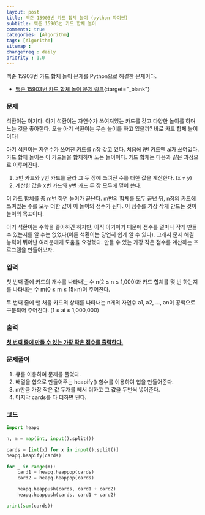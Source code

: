 ```yaml
---
layout: post
title: 백준 15903번 카드 합체 놀이 (python 파이썬)
subtitle: 백준 15903번 카드 합체 놀이
comments: true
categories: [Algorithm]
tags: [Algorithm]
sitemap :
changefreq : daily
priority : 1.0
---
```

백준 15903번 카드 합체 놀이 문제를 Python으로 해결한 문제이다.  

* [백준 15903번 카드 합체 놀이 문제 링크](https://www.acmicpc.net/problem/15903){:target="_blank"}


### 문제 
석환이는 아기다. 아기 석환이는 자연수가 쓰여져있는 카드를 갖고 다양한 놀이를 하며 노는 것을 좋아한다. 오늘 아기 석환이는 무슨 놀이를 하고 있을까? 바로 카드 합체 놀이이다!

아기 석환이는 자연수가 쓰여진 카드를 n장 갖고 있다. 처음에 i번 카드엔 ai가 쓰여있다. 카드 합체 놀이는 이 카드들을 합체하며 노는 놀이이다. 카드 합체는 다음과 같은 과정으로 이루어진다.

1. x번 카드와 y번 카드를 골라 그 두 장에 쓰여진 수를 더한 값을 계산한다. (x ≠ y)
2. 계산한 값을 x번 카드와 y번 카드 두 장 모두에 덮어 쓴다.

이 카드 합체를 총 m번 하면 놀이가 끝난다. m번의 합체를 모두 끝낸 뒤, n장의 카드에 쓰여있는 수를 모두 더한 값이 이 놀이의 점수가 된다. 이 점수를 가장 작게 만드는 것이 놀이의 목표이다.

아기 석환이는 수학을 좋아하긴 하지만, 아직 아기이기 때문에 점수를 얼마나 작게 만들 수 있는지를 알 수는 없었다(어른 석환이는 당연히 쉽게 알 수 있다). 그래서 문제 해결 능력이 뛰어난 여러분에게 도움을 요청했다. 만들 수 있는 가장 작은 점수를 계산하는 프로그램을 만들어보자.


### 입력
첫 번째 줄에 카드의 개수를 나타내는 수 n(2 ≤ n ≤ 1,000)과 카드 합체를 몇 번 하는지를 나타내는 수 m(0 ≤ m ≤ 15×n)이 주어진다.

두 번째 줄에 맨 처음 카드의 상태를 나타내는 n개의 자연수 a1, a2, …, an이 공백으로 구분되어 주어진다. (1 ≤ ai ≤ 1,000,000)

### 출력
**<u>첫 번째 줄에 만들 수 있는 가장 작은 점수를 출력한다.</u>**

### 문제풀이
1. 큐를 이용하여 문제를 풀었다.
2. 배열을 힙으로 만둘어주는 heapify() 함수를 이용하여 힙을 만들어준다.
3. m만큼 가장 작은 값 두개를 빼서 더하고 그 값을 두번씩 넣어준다.
4. 마지막 cards를 다 더하면 된다.

### 코드
```python
import heapq

n, m = map(int, input().split())

cards = [int(x) for x in input().split()]
heapq.heapify(cards)

for _ in range(m):
    card1 = heapq.heappop(cards)
    card2 = heapq.heappop(cards)

    heapq.heappush(cards, card1 + card2)
    heapq.heappush(cards, card1 + card2)

print(sum(cards))
```